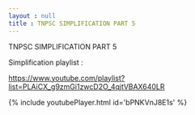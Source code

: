 ```yaml
---
layout : null
title : TNPSC SIMPLIFICATION PART 5
---
```


TNPSC SIMPLIFICATION PART 5

Simplification playlist :

https://www.youtube.com/playlist?list=PLAiCX_g9zmGi1zwcD2O_4qjtVBAX640LR



{% include youtubePlayer.html id='bPNKVnJ8E1s' %}
